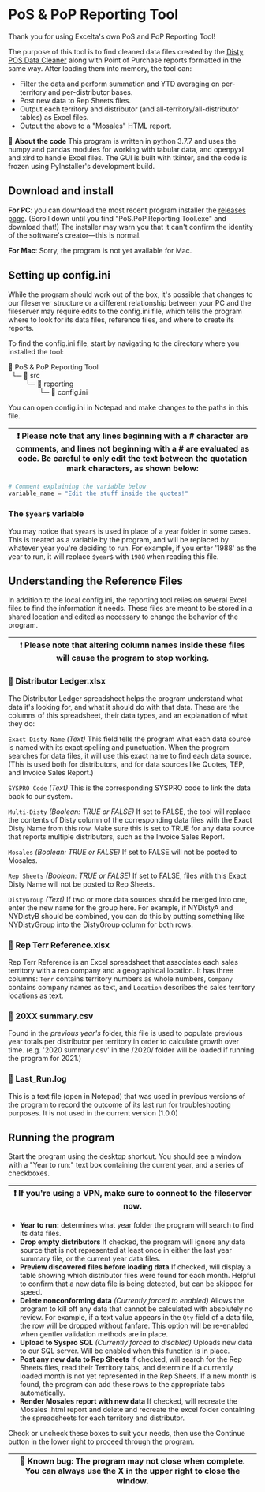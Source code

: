 # PoS &amp; PoP Reporting Tool

Thank you for using Excelta's own PoS and PoP Reporting Tool!

The purpose of this tool is to find cleaned data files created by the [Disty POS Data Cleaner](https://github.com/excelta-corp/pos-data-cleaner) along with Point of Purchase reports formatted in the same way. After loading them into memory, the tool can:

* Filter the data and perform summation and YTD averaging on per-territory and per-distributor bases.
* Post new data to Rep Sheets files.
* Output each territory and distributor (and all-territory/all-distributor tables) as Excel files.
* Output the above to a "Mosales" HTML report.

:minidisc: **About the code**
This program is written in python 3.7.7 and uses the numpy and pandas modules for working with tabular data, and openpyxl and xlrd to handle Excel files. The GUI is built with tkinter, and the code is frozen using PyInstaller's development build.

## Download and install

**For PC**: you can download the most recent program installer the [releases page](https://github.com/excelta-corp/pos-reporting/releases). (Scroll down until you find "PoS.PoP.Reporting.Tool.exe" and download that!) The installer may warn you that it can't confirm the identity of the software's creator—this is normal.

**For Mac**: Sorry, the program is not yet available for Mac.

## Setting up config.ini
While the program should work out of the box, it's possible that changes to our fileserver structure or a different relationship between your PC and the fileserver may require edits to the config.ini file, which tells the program where to look for its data files, reference files, and where to create its reports.

To find the config.ini file, start by navigating to the directory where you installed the tool:

:file_folder: PoS & PoP Reporting Tool<br />
&ensp;└─ :file_folder: src<br />
&emsp;&emsp;&ensp;└─ :file_folder: reporting<br />
&emsp;&emsp;&emsp;&emsp;&ensp;└─ :page_facing_up: config.ini<br />

You can open config.ini in Notepad and make changes to the paths in this file. 

| :exclamation: Please note that any lines beginning with a # character are comments, and lines **not** beginning with a # are evaluated as code. Be careful to only edit the text between the quotation mark characters, as shown below: |
| ---      |

``` python
# Comment explaining the variable below
variable_name = "Edit the stuff inside the quotes!"
```

### The `$year$` variable
You may notice that `$year$` is used in place of a year folder in some cases. This is treated as a variable by the program, and will be replaced by whatever year you're deciding to run. For example, if you enter '1988' as the year to run, it will replace `$year$` with `1988` when reading this file.

## Understanding the Reference Files
In addition to the local config.ini, the reporting tool relies on several Excel files to find the information it needs. These files are meant to be stored in a shared location and edited as necessary to change the behavior of the program.

| :exclamation: Please note that altering **column names** inside these files will cause the program to stop working. |
| ---      |

### :ledger: Distributor Ledger.xlsx
The Distributor Ledger spreadsheet helps the program understand what data it's looking for, and what it should do with that data. These are the columns of this spreadsheet, their data types, and an explanation of what they do:

  `Exact Disty Name` *(Text)* This field tells the program what each data source is named with its exact spelling and punctuation. When the program searches for data files, it will use this exact name to find each data source. (This is used both for distributors, and for data sources like Quotes, TEP, and Invoice Sales Report.) 
  
  `SYSPRO Code` *(Text)* This is the corresponding SYSPRO code to link the data back to our system.
  
  `Multi-Disty` *(Boolean: TRUE or FALSE)* If set to FALSE, the tool will replace the contents of Disty column of the corresponding data files with the Exact Disty Name from this row. Make sure this is set to TRUE for any data source that reports multiple distributors, such as the Invoice Sales Report.
  
  `Mosales` *(Boolean: TRUE or FALSE)* If set to FALSE will not be posted to Mosales.
  
  `Rep Sheets` *(Boolean: TRUE or FALSE)* If set to FALSE, files with this Exact Disty Name will not be posted to Rep Sheets.
  
  `DistyGroup` *(Text)* If two or more data sources should be merged into one, enter the new name for the group here. For example, if NYDistyA and NYDistyB should be combined, you can do this by putting something like NYDistyGroup into the DistyGroup column for both rows.
  
### :ledger: Rep Terr Reference.xlsx

Rep Terr Reference is an Excel spreadsheet that associates each sales territory with a rep company and a geographical location. It has three columns: `Terr` contains territory numbers as whole numbers, `Company` contains company names as text, and `Location` describes the sales territory locations as text.

### :ledger: 20XX summary.csv

Found in the *previous year's* folder, this file is used to populate previous year totals per distributor per territory in order to calculate growth over time. (e.g. '2020 summary.csv' in the /2020/ folder will be loaded if running the program for 2021.)

### :page_facing_up: Last_Run.log

This is a text file (open in Notepad) that was used in previous versions of the program to record the outcome of its last run for troubleshooting purposes. It is not used in the current version (1.0.0)

## Running the program

Start the program using the desktop shortcut. You should see a window with a "Year to run:" text box containing the current year, and a series of checkboxes.

| :exclamation: If you're using a VPN, make sure to connect to the fileserver now. |
| ---      |

* **Year to run:** determines what year folder the program will search to find its data files.
* **Drop empty distributors** If checked, the program will ignore any data source that is not represented at least once in either the last year summary file, or the current year data files.
* **Preview discovered files before loading data** If checked, will display a table showing which distributor files were found for each month. Helpful to confirm that a new data file is being detected, but can be skipped for speed.
* **Delete nonconforming data** *(Currently forced to enabled)* Allows the program to kill off any data that cannot be calculated with absolutely no review. For example, if a text value appears in the `Qty` field of a data file, the row will be dropped without fanfare. This option will be re-enabled when gentler validation methods are in place.
* **Upload to Syspro SQL** *(Currently forced to disabled)* Uploads new data to our SQL server. Will be enabled when this function is in place.
* **Post any new data to Rep Sheets** If checked, will search for the Rep Sheets files, read their Territory tabs, and determine if a currently loaded month is not yet represented in the Rep Sheets. If a new month is found, the program can add these rows to the appropriate tabs automatically.
* **Render Mosales report with new data** If checked, will recreate the Mosales .html report and delete and recreate the excel folder containing the spreadsheets for each territory and distributor.

Check or uncheck these boxes to suit your needs, then use the Continue button in the lower right to proceed through the program.

| :bug: Known bug: The program may not close when complete. You can always use the X in the upper right to close the window. |
| ---      |
